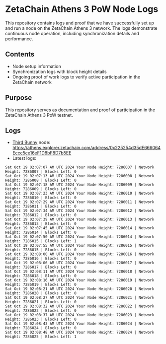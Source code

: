 # ZetaChain Athens 3 PoW Node Logs
This repository contains logs and proof that we have successfully set up and run a node on the ZetaChain Athens 3 network. The logs demonstrate continuous node operation, including synchronization details and performance.

## Contents
- Node setup information
- Synchronization logs with block height details
- Ongoing proof of work logs to verify active participation in the ZetaChain network

## Purpose
This repository serves as documentation and proof of participation in the ZetaChain Athens 3 PoW testnet.

## Logs

- [Third Bunny](https://thirdbunny.xyz/) node: https://athens.explorer.zetachain.com/address/0x225254d35dE666064Eccc5ce16eF1D8bF8D7b5EE
- Latest logs:
```
Sat Oct 19 02:07:07 AM UTC 2024 Your Node Height: 7286007 | Network Height: 7286007 | Blocks Left: 0
Sat Oct 19 02:07:13 AM UTC 2024 Your Node Height: 7286008 | Network Height: 7286008 | Blocks Left: 0
Sat Oct 19 02:07:18 AM UTC 2024 Your Node Height: 7286009 | Network Height: 7286009 | Blocks Left: 0
Sat Oct 19 02:07:23 AM UTC 2024 Your Node Height: 7286010 | Network Height: 7286010 | Blocks Left: 0
Sat Oct 19 02:07:29 AM UTC 2024 Your Node Height: 7286011 | Network Height: 7286011 | Blocks Left: 0
Sat Oct 19 02:07:34 AM UTC 2024 Your Node Height: 7286012 | Network Height: 7286012 | Blocks Left: 0
Sat Oct 19 02:07:39 AM UTC 2024 Your Node Height: 7286013 | Network Height: 7286013 | Blocks Left: 0
Sat Oct 19 02:07:45 AM UTC 2024 Your Node Height: 7286014 | Network Height: 7286014 | Blocks Left: 0
Sat Oct 19 02:07:50 AM UTC 2024 Your Node Height: 7286014 | Network Height: 7286015 | Blocks Left: 1
Sat Oct 19 02:07:55 AM UTC 2024 Your Node Height: 7286015 | Network Height: 7286015 | Blocks Left: 0
Sat Oct 19 02:08:00 AM UTC 2024 Your Node Height: 7286016 | Network Height: 7286016 | Blocks Left: 0
Sat Oct 19 02:08:06 AM UTC 2024 Your Node Height: 7286017 | Network Height: 7286017 | Blocks Left: 0
Sat Oct 19 02:08:11 AM UTC 2024 Your Node Height: 7286018 | Network Height: 7286018 | Blocks Left: 0
Sat Oct 19 02:08:16 AM UTC 2024 Your Node Height: 7286019 | Network Height: 7286019 | Blocks Left: 0
Sat Oct 19 02:08:21 AM UTC 2024 Your Node Height: 7286020 | Network Height: 7286020 | Blocks Left: 0
Sat Oct 19 02:08:27 AM UTC 2024 Your Node Height: 7286021 | Network Height: 7286021 | Blocks Left: 0
Sat Oct 19 02:08:32 AM UTC 2024 Your Node Height: 7286022 | Network Height: 7286022 | Blocks Left: 0
Sat Oct 19 02:08:37 AM UTC 2024 Your Node Height: 7286023 | Network Height: 7286023 | Blocks Left: 0
Sat Oct 19 02:08:43 AM UTC 2024 Your Node Height: 7286024 | Network Height: 7286024 | Blocks Left: 0
Sat Oct 19 02:08:48 AM UTC 2024 Your Node Height: 7286024 | Network Height: 7286025 | Blocks Left: 1
```
